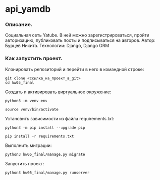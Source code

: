 # api_yamdb
### Описание. 
Социальная сеть Yatube. В ней можно зарегистрироваться, пройти авторизацию, публиковать посты и подписываться на авторов. Автор: Бурцев Никита. Технологии: Django, Django ORM

### Как запустить проект.

Клонировать репозиторий и перейти в него в командной строке:

```
git clone <cсылка_на_проект_в_git>
cd hw05_final

```

Cоздать и активировать виртуальное окружение:

```
python3 -m venv env
```

```
source venv/bin/activate
```

Установить зависимости из файла requirements.txt:

```
python3 -m pip install --upgrade pip

pip install -r requirements.txt
```

Выполнить миграции:

```
python3 hw05_final/manage.py migrate
```

Запустить проект:

```
python3 hw05_final/manage.py runserver
```

